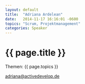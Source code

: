 ```yaml
---
layout: default
title:  "Adriana Ardelean"
date:   2014-11-17 16:16:01 -0600
topics: "Scrum, Projektmanagement"
categories: Speaker
---
```


# {{ page.title }}

Themen: {{ page.topics }}

adriana@activedevelop.de

